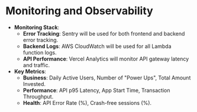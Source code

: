 # **Monitoring and Observability**

  * **Monitoring Stack**:
      * **Error Tracking**: Sentry will be used for both frontend and backend error tracking.
      * **Backend Logs**: AWS CloudWatch will be used for all Lambda function logs.
      * **API Performance**: Vercel Analytics will monitor API gateway latency and traffic.
  * **Key Metrics**:
      * **Business**: Daily Active Users, Number of "Power Ups", Total Amount Invested.
      * **Performance**: API p95 Latency, App Start Time, Transaction Throughput.
      * **Health**: API Error Rate (%), Crash-free sessions (%).
